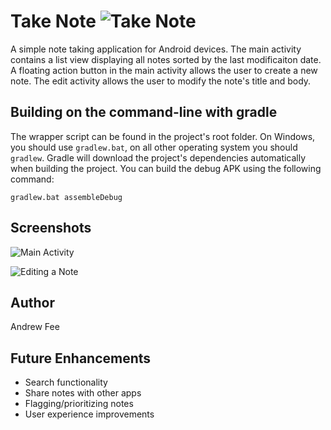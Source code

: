 [ScreenshotMainActivity]: https://cloud.githubusercontent.com/assets/19656425/16587184/39b89ec6-427e-11e6-908f-2ed130040e91.png
[ScreenshotEditActivity]: https://cloud.githubusercontent.com/assets/19656425/16587190/4631f878-427e-11e6-9989-b927ee200124.png
[AppIcon]: https://cloud.githubusercontent.com/assets/19656425/16603591/0fd636c8-42d2-11e6-9b7a-5a450b9a871d.png

# Take Note ![Take Note][AppIcon]

A simple note taking application for Android devices. The main activity contains a list view displaying all notes sorted by the last modificaiton date. A floating action button in the main activity allows the user to create a new note. The edit activity allows the user to modify the note's title and body.

## Building on the command-line with gradle

The wrapper script can be found in the project's root folder. On Windows, you should use ``gradlew.bat``, on all other operating system you should ``gradlew``. 
Gradle will download the project's dependencies automatically when building the project.  You can build the debug APK using the following command:

```
gradlew.bat assembleDebug
```

## Screenshots
![Main Activity][ScreenshotMainActivity]

![Editing a Note][ScreenshotEditActivity]

## Author
Andrew Fee

## Future Enhancements
* Search functionality
* Share notes with other apps
* Flagging/prioritizing notes
* User experience improvements
